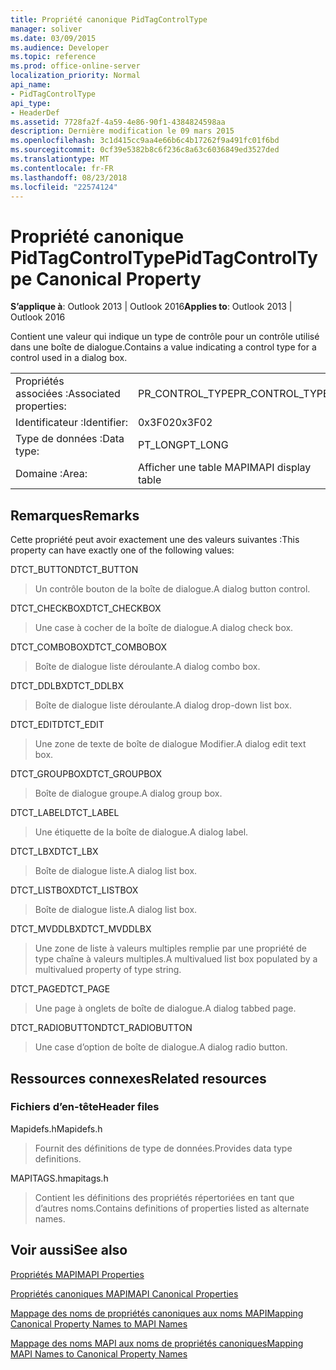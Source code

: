 ```yaml
---
title: Propriété canonique PidTagControlType
manager: soliver
ms.date: 03/09/2015
ms.audience: Developer
ms.topic: reference
ms.prod: office-online-server
localization_priority: Normal
api_name:
- PidTagControlType
api_type:
- HeaderDef
ms.assetid: 7728fa2f-4a59-4e86-90f1-4384824598aa
description: Dernière modification le 09 mars 2015
ms.openlocfilehash: 3c1d415cc9aa4e66b6c4b17262f9a491fc01f6bd
ms.sourcegitcommit: 0cf39e5382b8c6f236c8a63c6036849ed3527ded
ms.translationtype: MT
ms.contentlocale: fr-FR
ms.lasthandoff: 08/23/2018
ms.locfileid: "22574124"
---
```

# <a name="pidtagcontroltype-canonical-property"></a><span data-ttu-id="35999-103">Propriété canonique PidTagControlType</span><span class="sxs-lookup"><span data-stu-id="35999-103">PidTagControlType Canonical Property</span></span>

  
  
<span data-ttu-id="35999-104">**S’applique à**: Outlook 2013 | Outlook 2016</span><span class="sxs-lookup"><span data-stu-id="35999-104">**Applies to**: Outlook 2013 | Outlook 2016</span></span> 
  
<span data-ttu-id="35999-105">Contient une valeur qui indique un type de contrôle pour un contrôle utilisé dans une boîte de dialogue.</span><span class="sxs-lookup"><span data-stu-id="35999-105">Contains a value indicating a control type for a control used in a dialog box.</span></span> 
  
|||
|:-----|:-----|
|<span data-ttu-id="35999-106">Propriétés associées :</span><span class="sxs-lookup"><span data-stu-id="35999-106">Associated properties:</span></span>  <br/> |<span data-ttu-id="35999-107">PR_CONTROL_TYPE</span><span class="sxs-lookup"><span data-stu-id="35999-107">PR_CONTROL_TYPE</span></span>  <br/> |
|<span data-ttu-id="35999-108">Identificateur :</span><span class="sxs-lookup"><span data-stu-id="35999-108">Identifier:</span></span>  <br/> |<span data-ttu-id="35999-109">0x3F02</span><span class="sxs-lookup"><span data-stu-id="35999-109">0x3F02</span></span>  <br/> |
|<span data-ttu-id="35999-110">Type de données :</span><span class="sxs-lookup"><span data-stu-id="35999-110">Data type:</span></span>  <br/> |<span data-ttu-id="35999-111">PT_LONG</span><span class="sxs-lookup"><span data-stu-id="35999-111">PT_LONG</span></span>  <br/> |
|<span data-ttu-id="35999-112">Domaine :</span><span class="sxs-lookup"><span data-stu-id="35999-112">Area:</span></span>  <br/> |<span data-ttu-id="35999-113">Afficher une table MAPI</span><span class="sxs-lookup"><span data-stu-id="35999-113">MAPI display table</span></span>  <br/> |
   
## <a name="remarks"></a><span data-ttu-id="35999-114">Remarques</span><span class="sxs-lookup"><span data-stu-id="35999-114">Remarks</span></span>

<span data-ttu-id="35999-115">Cette propriété peut avoir exactement une des valeurs suivantes :</span><span class="sxs-lookup"><span data-stu-id="35999-115">This property can have exactly one of the following values:</span></span>
  
<span data-ttu-id="35999-116">DTCT_BUTTON</span><span class="sxs-lookup"><span data-stu-id="35999-116">DTCT_BUTTON</span></span> 
  
> <span data-ttu-id="35999-117">Un contrôle bouton de la boîte de dialogue.</span><span class="sxs-lookup"><span data-stu-id="35999-117">A dialog button control.</span></span>
    
<span data-ttu-id="35999-118">DTCT_CHECKBOX</span><span class="sxs-lookup"><span data-stu-id="35999-118">DTCT_CHECKBOX</span></span> 
  
> <span data-ttu-id="35999-119">Une case à cocher de la boîte de dialogue.</span><span class="sxs-lookup"><span data-stu-id="35999-119">A dialog check box.</span></span>
    
<span data-ttu-id="35999-120">DTCT_COMBOBOX</span><span class="sxs-lookup"><span data-stu-id="35999-120">DTCT_COMBOBOX</span></span> 
  
> <span data-ttu-id="35999-121">Boîte de dialogue liste déroulante.</span><span class="sxs-lookup"><span data-stu-id="35999-121">A dialog combo box.</span></span>
    
<span data-ttu-id="35999-122">DTCT_DDLBX</span><span class="sxs-lookup"><span data-stu-id="35999-122">DTCT_DDLBX</span></span> 
  
> <span data-ttu-id="35999-123">Boîte de dialogue liste déroulante.</span><span class="sxs-lookup"><span data-stu-id="35999-123">A dialog drop-down list box.</span></span>
    
<span data-ttu-id="35999-124">DTCT_EDIT</span><span class="sxs-lookup"><span data-stu-id="35999-124">DTCT_EDIT</span></span> 
  
> <span data-ttu-id="35999-125">Une zone de texte de boîte de dialogue Modifier.</span><span class="sxs-lookup"><span data-stu-id="35999-125">A dialog edit text box.</span></span>
    
<span data-ttu-id="35999-126">DTCT_GROUPBOX</span><span class="sxs-lookup"><span data-stu-id="35999-126">DTCT_GROUPBOX</span></span> 
  
> <span data-ttu-id="35999-127">Boîte de dialogue groupe.</span><span class="sxs-lookup"><span data-stu-id="35999-127">A dialog group box.</span></span>
    
<span data-ttu-id="35999-128">DTCT_LABEL</span><span class="sxs-lookup"><span data-stu-id="35999-128">DTCT_LABEL</span></span> 
  
> <span data-ttu-id="35999-129">Une étiquette de la boîte de dialogue.</span><span class="sxs-lookup"><span data-stu-id="35999-129">A dialog label.</span></span>
    
<span data-ttu-id="35999-130">DTCT_LBX</span><span class="sxs-lookup"><span data-stu-id="35999-130">DTCT_LBX</span></span> 
  
> <span data-ttu-id="35999-131">Boîte de dialogue liste.</span><span class="sxs-lookup"><span data-stu-id="35999-131">A dialog list box.</span></span>
    
<span data-ttu-id="35999-132">DTCT_LISTBOX</span><span class="sxs-lookup"><span data-stu-id="35999-132">DTCT_LISTBOX</span></span> 
  
> <span data-ttu-id="35999-133">Boîte de dialogue liste.</span><span class="sxs-lookup"><span data-stu-id="35999-133">A dialog list box.</span></span>
    
<span data-ttu-id="35999-134">DTCT_MVDDLBX</span><span class="sxs-lookup"><span data-stu-id="35999-134">DTCT_MVDDLBX</span></span> 
  
> <span data-ttu-id="35999-135">Une zone de liste à valeurs multiples remplie par une propriété de type chaîne à valeurs multiples.</span><span class="sxs-lookup"><span data-stu-id="35999-135">A multivalued list box populated by a multivalued property of type string.</span></span>
    
<span data-ttu-id="35999-136">DTCT_PAGE</span><span class="sxs-lookup"><span data-stu-id="35999-136">DTCT_PAGE</span></span> 
  
> <span data-ttu-id="35999-137">Une page à onglets de boîte de dialogue.</span><span class="sxs-lookup"><span data-stu-id="35999-137">A dialog tabbed page.</span></span>
    
<span data-ttu-id="35999-138">DTCT_RADIOBUTTON</span><span class="sxs-lookup"><span data-stu-id="35999-138">DTCT_RADIOBUTTON</span></span> 
  
> <span data-ttu-id="35999-139">Une case d’option de boîte de dialogue.</span><span class="sxs-lookup"><span data-stu-id="35999-139">A dialog radio button.</span></span>
    
## <a name="related-resources"></a><span data-ttu-id="35999-140">Ressources connexes</span><span class="sxs-lookup"><span data-stu-id="35999-140">Related resources</span></span>

### <a name="header-files"></a><span data-ttu-id="35999-141">Fichiers d’en-tête</span><span class="sxs-lookup"><span data-stu-id="35999-141">Header files</span></span>

<span data-ttu-id="35999-142">Mapidefs.h</span><span class="sxs-lookup"><span data-stu-id="35999-142">Mapidefs.h</span></span>
  
> <span data-ttu-id="35999-143">Fournit des définitions de type de données.</span><span class="sxs-lookup"><span data-stu-id="35999-143">Provides data type definitions.</span></span>
    
<span data-ttu-id="35999-144">MAPITAGS.h</span><span class="sxs-lookup"><span data-stu-id="35999-144">mapitags.h</span></span>
  
> <span data-ttu-id="35999-145">Contient les définitions des propriétés répertoriées en tant que d’autres noms.</span><span class="sxs-lookup"><span data-stu-id="35999-145">Contains definitions of properties listed as alternate names.</span></span>
    
## <a name="see-also"></a><span data-ttu-id="35999-146">Voir aussi</span><span class="sxs-lookup"><span data-stu-id="35999-146">See also</span></span>



[<span data-ttu-id="35999-147">Propriétés MAPI</span><span class="sxs-lookup"><span data-stu-id="35999-147">MAPI Properties</span></span>](mapi-properties.md)
  
[<span data-ttu-id="35999-148">Propriétés canoniques MAPI</span><span class="sxs-lookup"><span data-stu-id="35999-148">MAPI Canonical Properties</span></span>](mapi-canonical-properties.md)
  
[<span data-ttu-id="35999-149">Mappage des noms de propriétés canoniques aux noms MAPI</span><span class="sxs-lookup"><span data-stu-id="35999-149">Mapping Canonical Property Names to MAPI Names</span></span>](mapping-canonical-property-names-to-mapi-names.md)
  
[<span data-ttu-id="35999-150">Mappage des noms MAPI aux noms de propriétés canoniques</span><span class="sxs-lookup"><span data-stu-id="35999-150">Mapping MAPI Names to Canonical Property Names</span></span>](mapping-mapi-names-to-canonical-property-names.md)

